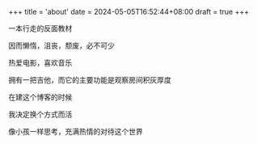 +++
title = 'about'
date = 2024-05-05T16:52:44+08:00
draft = true
+++

<div>
<p>一本行走的反面教材</p>
<p>因而懒惰，沮丧，颓废，必不可少</p>
<p>热爱电影，喜欢音乐</p>
<p>拥有一把吉他，而它的主要功能是观察房间积灰厚度</p>
<p>在建这个博客的时候</p>
<p>我决定换个方式而活</p>
<p>像小孩一样思考，充满热情的对待这个世界</p>
<a class="icon" target="_blank" href="/images/pabitel.png"><i class="fab fa-weixin"></i></a>
  <a class="icon" target="_blank" rel="noopener" href="mailto:m.pabitel@hotmail.com" aria-label="Email">
    <i class="fas fa-envelope" aria-hidden="true"></i>
  </a>
</div>
